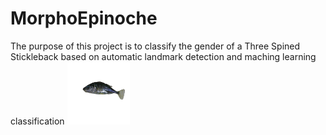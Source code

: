 # MorphoEpinoche

The purpose of this project is to classify the gender of a Three Spined Stickleback based on automatic landmark detection and maching learning classification
<img src="https://github.com/RalphMasson/MorphoEpinoche/blob/master/IMGP1152M.JPG" width="100" height="100">

